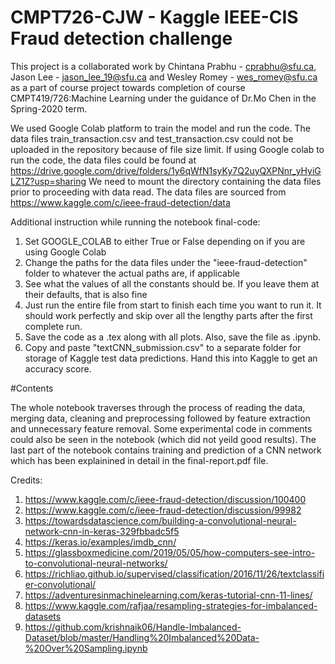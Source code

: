 # CMPT726-CJW - Kaggle IEEE-CIS Fraud detection challenge

This project is a collaborated work by Chintana Prabhu - cprabhu@sfu.ca, Jason Lee - jason_lee_19@sfu.ca and  Wesley Romey - wes_romey@sfu.ca as a part of course project towards completion of course CMPT419/726:Machine Learning under the guidance of Dr.Mo Chen in the Spring-2020 term.

We used Google Colab platform to train the model and run the code. The data files train_transaction.csv and test_transaction.csv could not be uploaded in the repository because of file size limit. 
If using Google colab to run the code, the data files could be found at https://drive.google.com/drive/folders/1y6qWfN1syKy7Q2uyQXPNnr_yHyiGLZ1Z?usp=sharing
We need to mount the directory containing the data files prior to proceeding with data read.
The data files are sourced from https://www.kaggle.com/c/ieee-fraud-detection/data

Additional instruction while running the notebook final-code:
1. Set GOOGLE_COLAB to either True or False depending on if you are using Google Colab
2. Change the paths for the data files under the "ieee-fraud-detection" folder to whatever the actual paths are, if applicable
3. See what the values of all the constants should be. If you leave them at their defaults, that is also fine
4. Just run the entire file from start to finish each time you want to run it. It should work perfectly and skip over all the lengthy parts after the first complete run.
5. Save the code as a .tex along with all plots. Also, save the file as .ipynb.
6. Copy and paste "textCNN_submission.csv" to a separate folder for storage of Kaggle test data predictions. Hand this into Kaggle to get an accuracy score.

#Contents

The whole notebook traverses through the process of reading the data, merging data, cleaning and preprocessing followed by feature extraction and unnecessary feature removal. Some experimental code in comments could also be seen in the notebook (which did not yeild good results). The last part of the notebook contains training and prediction of a CNN network which has been explainined in detail in the final-report.pdf file.

Credits:

1. https://www.kaggle.com/c/ieee-fraud-detection/discussion/100400
2. https://www.kaggle.com/c/ieee-fraud-detection/discussion/99982
3. https://towardsdatascience.com/building-a-convolutional-neural-network-cnn-in-keras-329fbbadc5f5
4. https://keras.io/examples/imdb_cnn/
5. https://glassboxmedicine.com/2019/05/05/how-computers-see-intro-to-convolutional-neural-networks/
6. https://richliao.github.io/supervised/classification/2016/11/26/textclassifier-convolutional/
7. https://adventuresinmachinelearning.com/keras-tutorial-cnn-11-lines/
8. https://www.kaggle.com/rafjaa/resampling-strategies-for-imbalanced-datasets
9. https://github.com/krishnaik06/Handle-Imbalanced-Dataset/blob/master/Handling%20Imbalanced%20Data-%20Over%20Sampling.ipynb
